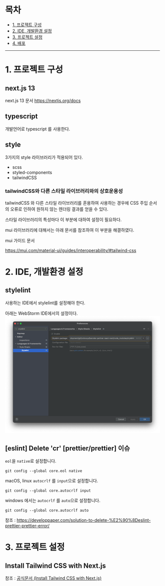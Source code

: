 # 목차
- [1. 프로젝트 구성](#1.-프로젝트-구성)
- [2. IDE, 개발환경 설정](#2.-IDE,-개발환경-설정)
- [3. 프로젝트 설정](#3.-프로젝트-설정)
- [4. 배포](#4-배포)
---

# 1. 프로젝트 구성
## next.js 13
next.js 13 문서
https://nextjs.org/docs

## typescript
개발언어로 typescript 를 사용한다.

## style
3가지의 style 라이브러리가 적용되어 있다.
- scss
- styled-components
- tailwindCSS

### tailwindCSS와 다른 스타일 라이브러리와의 상호운용성
tailwindCSS 와 다른 스타일 라이브러리를 혼용하여 사용하는 경우에 CSS 주입 순서의 오류로 인하여 원하지 않는 렌더링 결과를 얻을 수 있다.

스타일 라이브러리의 특성마다 이 부분에 대하여 설정이 필요하다.

mui 라이브러리에 대해서는 아래 문서를 참조하여 이 부분을 해결하였다.

mui 가이드 문서

https://mui.com/material-ui/guides/interoperability/#tailwind-css

# 2. IDE, 개발환경 설정
## stylelint
사용하는 IDE에서 stylelint를 설정해야 한다.

아래는 WebStorm IDE에서의 설정이다.
![img.png](document/readme/webstorm_stylelint_settings.png)

## [eslint] Delete 'cr' [prettier/prettier] 이슈
`eol`을 `native`로 설정합니다.
```shell
git config --global core.eol native
```

macOS, linux `autocrlf` 를 `input`으로 설정합니다.
```shell
git config --global core.autocrlf input
```

windows 에서는 `autocrlf` 를 `auto`으로 설정합니다.
```shell
git config --global core.autocrlf auto
```

참조 : https://developpaper.com/solution-to-delete-%E2%90%8Deslint-prettier-prettier-error/

# 3. 프로젝트 설정
## Install Tailwind CSS with Next.js
참조 : [공식문서 (Install Tailwind CSS with Next.js) ](https://tailwindcss.com/docs/guides/nextjs)